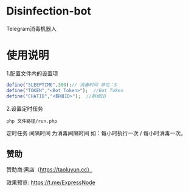 # Disinfection-bot
Telegram消毒机器人

# 使用说明

1.配置文件内的设置项

```php
define("SLEEPTIME",300);// 消毒时间 单位：S
define("TOKEN","<Bot Token>"); 	//Bot Token
define("CHATID","<群组ID>"); 	//群组ID
```

2.设置定时任务

```shell
php 文件路径/run.php
```

定时任务 间隔时间 为消毒间隔时间 如：每小时执行一次 / 每小时消毒一次。

## 赞助

赞助商:黑店（https://taoluyun.cc）

效果预览: https://t.me/ExpressNode

